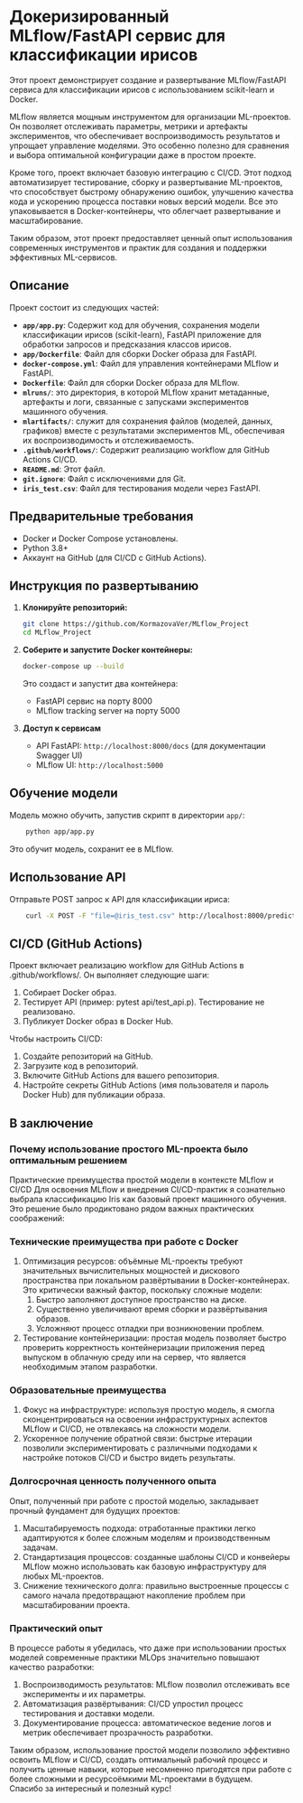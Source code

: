 # Докеризированный MLflow/FastAPI сервис для классификации ирисов

Этот проект демонстрирует создание и развертывание MLflow/FastAPI сервиса для классификации ирисов
с использованием scikit-learn и Docker.

MLflow является мощным инструментом для организации ML-проектов. Он позволяет отслеживать параметры,
метрики и артефакты экспериментов, что обеспечивает воспроизводимость результатов и упрощает управление
моделями. Это особенно полезно для сравнения и выбора оптимальной конфигурации даже в простом проекте.

Кроме того, проект включает базовую интеграцию с CI/CD. Этот подход автоматизирует тестирование, 
сборку и развертывание ML-проектов, что способствует быстрому обнаружению ошибок, улучшению
качества кода и ускорению процесса поставки новых версий модели. Все это упаковывается в Docker-контейнеры,
что облегчает развертывание и масштабирование.

Таким образом, этот проект предоставляет ценный опыт использования современных инструментов и практик
для создания и поддержки эффективных ML-сервисов.

## Описание

Проект состоит из следующих частей:

*   **`app/app.py`**: Содержит код для обучения, сохранения модели классификации ирисов (scikit-learn),
                      FastAPI приложение для обработки запросов и предсказания классов ирисов.
*   **`app/Dockerfile`**: Файл для сборки Docker образа для FastAPI.
*   **`docker-compose.yml`**: Файл для управления контейнерами MLflow и FastAPI.
*   **`Dockerfile`**: Файл для сборки Docker образа для MLflow.
*   **`mlruns/`**: это директория, в которой MLflow хранит метаданные, артефакты и логи, связанные с 
                   запусками экспериментов машинного обучения.
*   **`mlartifacts/`**: служит для сохранения файлов (моделей, данных, графиков) вместе с результатами
                        экспериментов ML, обеспечивая их воспроизводимость и отслеживаемость.
*   **`.github/workflows/`**: Содержит реализацию workflow для GitHub Actions CI/CD.
*   **`README.md`**: Этот файл.
*   **`git.ignore`**: Файл с исключениями для Git.
*   **`iris_test.csv`**: Файл для тестирования модели через FastAPI.

## Предварительные требования

*   Docker и Docker Compose установлены.
*   Python 3.8+
*   Аккаунт на GitHub (для CI/CD с GitHub Actions).

## Инструкция по развертыванию

1.  **Клонируйте репозиторий:**

    ```bash
    git clone https://github.com/KormazovaVer/MLflow_Project
    cd MLflow_Project
    ```

2.  **Соберите и запустите Docker контейнеры:**

    ```bash
    docker-compose up --build
    ```
    Это создаст и запустит два контейнера:
    * FastAPI сервис на порту 8000
    * MLflow tracking server на порту 5000

3. **Доступ к сервисам**
   *  API FastAPI: `http://localhost:8000/docs` (для документации Swagger UI)
   *  MLflow UI: `http://localhost:5000`

## Обучение модели

Модель можно обучить, запустив скрипт в директории `app/`:

```bash
    python app/app.py 
```
Это обучит модель, сохранит ее в MLflow.

## Использование API

Отправьте POST запрос к API для классификации ириса:

```bash
    curl -X POST -F "file=@iris_test.csv" http://localhost:8000/predict
```

## CI/CD (GitHub Actions)

Проект включает реализацию workflow для GitHub Actions в .github/workflows/.
Он выполняет следующие шаги:

1. Собирает Docker образ.
2. Тестирует API (пример: pytest api/test_api.p). Тестирование не реализовано.
3. Публикует Docker образ в Docker Hub.

Чтобы настроить CI/CD:

1. Создайте репозиторий на GitHub.
2. Загрузите код в репозиторий.
3. Включите GitHub Actions для вашего репозитория.
4. Настройте секреты GitHub Actions (имя пользователя и пароль Docker Hub) для публикации образа.

## В заключение

### Почему использование простого ML-проекта было оптимальным решением
Практические преимущества простой модели в контексте MLflow и CI/CD
Для освоения MLflow и внедрения CI/CD-практик я сознательно выбрала классификацию
Iris как базовый проект машинного обучения. Это решение было продиктовано рядом
важных практических соображений:

### Технические преимущества при работе с Docker

1. Оптимизация ресурсов: объёмные ML-проекты требуют значительных вычислительных мощностей
и дискового пространства при локальном развёртывании в Docker-контейнерах. 
Это критически важный фактор, поскольку сложные модели:
   1. Быстро заполняют доступное пространство на диске.
   2. Существенно увеличивают время сборки и развёртывания образов.
   3. Усложняют процесс отладки при возникновении проблем.
2. Тестирование контейнеризации: простая модель позволяет быстро проверить корректность
контейнеризации приложения перед выпуском в облачную среду или на сервер, что является
необходимым этапом разработки.

### Образовательные преимущества

1. Фокус на инфраструктуре: используя простую модель, я смогла сконцентрироваться на освоении
инфраструктурных аспектов MLflow и CI/CD, не отвлекаясь на сложности модели.
2. Ускоренное получение обратной связи: быстрые итерации позволили экспериментировать с
различными подходами к настройке потоков CI/CD и быстро видеть результаты.

### Долгосрочная ценность полученного опыта

Опыт, полученный при работе с простой моделью, закладывает прочный фундамент для будущих проектов:
1. Масштабируемость подхода: отработанные практики легко адаптируются к более сложным
моделям и производственным задачам.
2. Стандартизация процессов: созданные шаблоны CI/CD и конвейеры MLflow можно использовать как
базовую инфраструктуру для любых ML-проектов.
3. Снижение технического долга: правильно выстроенные процессы с самого начала предотвращают
накопление проблем при масштабировании проекта.

### Практический опыт

В процессе работы я убедилась, что даже при использовании простых моделей современные практики
MLOps значительно повышают качество разработки:
1. Воспроизводимость результатов: MLflow позволил отслеживать все эксперименты и их параметры.
2. Автоматизация развёртывания: CI/CD упростил процесс тестирования и доставки модели.
3. Документирование процесса: автоматическое ведение логов и метрик обеспечивает прозрачность разработки.

Таким образом, использование простой модели позволило эффективно освоить MLflow и CI/CD, создать оптимальный 
рабочий процесс и получить ценные навыки, которые несомненно пригодятся при работе с более сложными и ресурсоёмкими
ML-проектами в будущем.   
Спасибо за интересный и полезный курс!

